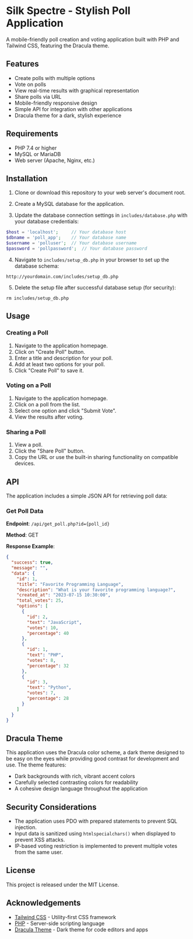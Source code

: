 # Silk Spectre - Stylish Poll Application

A mobile-friendly poll creation and voting application built with PHP and Tailwind CSS, featuring the Dracula theme.

## Features

- Create polls with multiple options
- Vote on polls
- View real-time results with graphical representation
- Share polls via URL
- Mobile-friendly responsive design
- Simple API for integration with other applications
- Dracula theme for a dark, stylish experience

## Requirements

- PHP 7.4 or higher
- MySQL or MariaDB
- Web server (Apache, Nginx, etc.)

## Installation

1. Clone or download this repository to your web server's document root.

2. Create a MySQL database for the application.

3. Update the database connection settings in `includes/database.php` with your database credentials:

```php
$host = 'localhost';     // Your database host
$dbname = 'poll_app';    // Your database name
$username = 'polluser';  // Your database username
$password = 'pollpassword';  // Your database password
```

4. Navigate to `includes/setup_db.php` in your browser to set up the database schema:

```
http://yourdomain.com/includes/setup_db.php
```

5. Delete the setup file after successful database setup (for security):

```
rm includes/setup_db.php
```

## Usage

### Creating a Poll

1. Navigate to the application homepage.
2. Click on "Create Poll" button.
3. Enter a title and description for your poll.
4. Add at least two options for your poll.
5. Click "Create Poll" to save it.

### Voting on a Poll

1. Navigate to the application homepage.
2. Click on a poll from the list.
3. Select one option and click "Submit Vote".
4. View the results after voting.

### Sharing a Poll

1. View a poll.
2. Click the "Share Poll" button.
3. Copy the URL or use the built-in sharing functionality on compatible devices.

## API

The application includes a simple JSON API for retrieving poll data:

### Get Poll Data

**Endpoint**: `/api/get_poll.php?id={poll_id}`

**Method**: GET

**Response Example**:

```json
{
  "success": true,
  "message": "",
  "data": {
    "id": 1,
    "title": "Favorite Programming Language",
    "description": "What is your favorite programming language?",
    "created_at": "2023-07-15 10:30:00",
    "total_votes": 25,
    "options": [
      {
        "id": 2,
        "text": "JavaScript",
        "votes": 10,
        "percentage": 40
      },
      {
        "id": 1,
        "text": "PHP",
        "votes": 8,
        "percentage": 32
      },
      {
        "id": 3,
        "text": "Python",
        "votes": 7,
        "percentage": 28
      }
    ]
  }
}
```

## Dracula Theme

This application uses the Dracula color scheme, a dark theme designed to be easy on the eyes while providing good contrast for development and use. The theme features:

- Dark backgrounds with rich, vibrant accent colors
- Carefully selected contrasting colors for readability
- A cohesive design language throughout the application

## Security Considerations

- The application uses PDO with prepared statements to prevent SQL injection.
- Input data is sanitized using `htmlspecialchars()` when displayed to prevent XSS attacks.
- IP-based voting restriction is implemented to prevent multiple votes from the same user.

## License

This project is released under the MIT License.

## Acknowledgements

- [Tailwind CSS](https://tailwindcss.com/) - Utility-first CSS framework
- [PHP](https://www.php.net/) - Server-side scripting language
- [Dracula Theme](https://draculatheme.com/) - Dark theme for code editors and apps 